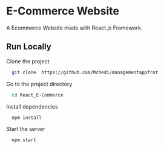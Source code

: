 # E-Commerce Website

A Ecommerce Website made with React.js Framework.


## Run Locally

Clone the project

```bash
  git clone  https://github.com/Mchedi/managementappfrot
```

Go to the project directory

```bash
  cd React_E-Commerce
```

Install dependencies

```bash
  npm install
```

Start the server

```bash
  npm start
```

